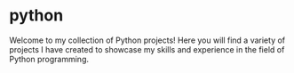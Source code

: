 # python
Welcome to my collection of Python projects! Here you will find a variety of projects I have created to showcase my skills and experience in the field of Python programming.

